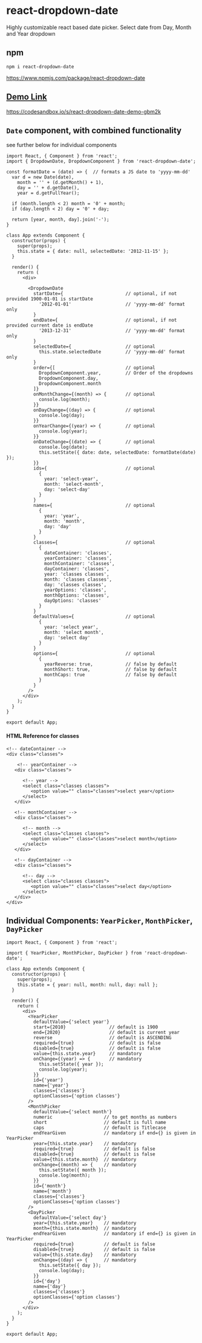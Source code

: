 # react-dropdown-date
Highly customizable react based date picker. Select date from Day, Month and Year dropdown

## npm
```npm i react-dropdown-date```

https://www.npmjs.com/package/react-dropdown-date

## [Demo Link](https://codesandbox.io/s/react-dropdown-date-demo-gbm2k)
https://codesandbox.io/s/react-dropdown-date-demo-gbm2k


## `Date` component, with combined functionality
see further below for individual components
```
import React, { Component } from 'react';
import { DropdownDate, DropdownComponent } from 'react-dropdown-date';

const formatDate = (date) => {	// formats a JS date to 'yyyy-mm-dd'
  var d = new Date(date),
    month = '' + (d.getMonth() + 1),
    day = '' + d.getDate(),
    year = d.getFullYear();

  if (month.length < 2) month = '0' + month;
  if (day.length < 2) day = '0' + day;

  return [year, month, day].join('-');
}

class App extends Component {
  constructor(props) {
    super(props);
    this.state = { date: null, selectedDate: '2012-11-15' };
  }

  render() {
    return (
      <div>

        <DropdownDate
          startDate={                       // optional, if not provided 1900-01-01 is startDate
            '2012-01-01'                    // 'yyyy-mm-dd' format only
          }
          endDate={                         // optional, if not provided current date is endDate
            '2013-12-31'                    // 'yyyy-mm-dd' format only
          }
          selectedDate={                    // optional
            this.state.selectedDate         // 'yyyy-mm-dd' format only
          }
          order={[                          // optional
            DropdownComponent.year,         // Order of the dropdowns
            DropdownComponent.day,
            DropdownComponent.month
          ]}
          onMonthChange={(month) => {       // optional
            console.log(month);
          }}
          onDayChange={(day) => {           // optional
            console.log(day);
          }}
          onYearChange={(year) => {         // optional
            console.log(year);
          }}
          onDateChange={(date) => {         // optional
            console.log(date);
            this.setState({ date: date, selectedDate: formatDate(date) });
          }}
          ids={                             // optional
            {
              year: 'select-year',
              month: 'select-month',
              day: 'select-day'
            }
          }
          names={                           // optional
            {
              year: 'year',
              month: 'month',
              day: 'day'
            }
          }
          classes={                         // optional
            {
              dateContainer: 'classes',
              yearContainer: 'classes',
              monthContainer: 'classes',
              dayContainer: 'classes',
              year: 'classes classes',
              month: 'classes classes',
              day: 'classes classes',
              yearOptions: 'classes',
              monthOptions: 'classes',
              dayOptions: 'classes'
            }
          }
          defaultValues={                   // optional
            {
              year: 'select year',
              month: 'select month',
              day: 'select day'
            }
          }
          options={                         // optional
            {
              yearReverse: true,            // false by default
              monthShort: true,             // false by default
              monthCaps: true               // false by default
            }
          }
        />
      </div>
    );
  }
}

export default App;
```
#### HTML Reference for classes
```
<!-- dateContainer -->
<div class="classes">

    <!-- yearContainer -->
   <div class="classes">

      <!-- year -->
      <select class="classes classes">
         <option value="" class="classes">select year</option>
      </select>
   </div>

   <!-- monthContainer -->
   <div class="classes">

      <!-- month -->
      <select class="classes classes">
         <option value="" class="classes">select month</option>
      </select>
   </div>

   <!-- dayContainer -->
   <div class="classes">

      <!-- day -->
      <select class="classes classes">
         <option value="" class="classes">select day</option>
      </select>
   </div>
</div>
```


## Individual Components: `YearPicker`, `MonthPicker`, `DayPicker`

```
import React, { Component } from 'react';

import { YearPicker, MonthPicker, DayPicker } from 'react-dropdown-date';

class App extends Component {
  constructor(props) {
    super(props);
    this.state = { year: null, month: null, day: null };
  }

  render() {
    return (
      <div>
        <YearPicker
          defaultValue={'select year'}
          start={2010}                // default is 1900
          end={2020}                  // default is current year
          reverse                     // default is ASCENDING
          required={true}             // default is false
          disabled={true}             // default is false
          value={this.state.year}     // mandatory
          onChange={(year) => {       // mandatory
            this.setState({ year });
            console.log(year);
          }}
          id={'year'}
          name={'year'}
          classes={'classes'}
          optionClasses={'option classes'}
        />
        <MonthPicker
          defaultValue={'select month'}
          numeric                   // to get months as numbers
          short                     // default is full name
          caps                      // default is Titlecase
          endYearGiven              // mandatory if end={} is given in YearPicker
          year={this.state.year}    // mandatory
          required={true}           // default is false
          disabled={true}           // default is false
          value={this.state.month}  // mandatory
          onChange={(month) => {    // mandatory
            this.setState({ month });
            console.log(month);
          }}
          id={'month'}
          name={'month'}
          classes={'classes'}
          optionClasses={'option classes'}
        />
        <DayPicker
          defaultValue={'select day'}
          year={this.state.year}    // mandatory
          month={this.state.month}  // mandatory
          endYearGiven              // mandatory if end={} is given in YearPicker
          required={true}           // default is false
          disabled={true}           // default is false
          value={this.state.day}    // mandatory
          onChange={(day) => {      // mandatory
            this.setState({ day });
            console.log(day);
          }}
          id={'day'}
          name={'day'}
          classes={'classes'}
          optionClasses={'option classes'}
        />
      </div>
    );
  }
}

export default App;
```
